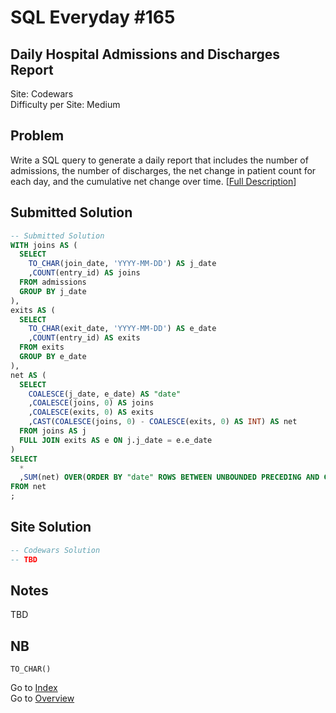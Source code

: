 # SQL Everyday \#165

## Daily Hospital Admissions and Discharges Report

Site: Codewars\
Difficulty per Site: Medium

## Problem

Write a SQL query to generate a daily report that includes the number of admissions, the number of discharges, the net change in patient count for each day, and the cumulative net change over time. [[Full Description](https://www.codewars.com/kata/66b09bedf5ca866d7ffafc8f)]

## Submitted Solution

```sql
-- Submitted Solution
WITH joins AS (
  SELECT
    TO_CHAR(join_date, 'YYYY-MM-DD') AS j_date
    ,COUNT(entry_id) AS joins
  FROM admissions
  GROUP BY j_date
),
exits AS (
  SELECT
    TO_CHAR(exit_date, 'YYYY-MM-DD') AS e_date
    ,COUNT(entry_id) AS exits
  FROM exits
  GROUP BY e_date
),
net AS (
  SELECT
    COALESCE(j_date, e_date) AS "date"
    ,COALESCE(joins, 0) AS joins
    ,COALESCE(exits, 0) AS exits
    ,CAST(COALESCE(joins, 0) - COALESCE(exits, 0) AS INT) AS net
  FROM joins AS j
  FULL JOIN exits AS e ON j.j_date = e.e_date
)
SELECT
  *
  ,SUM(net) OVER(ORDER BY "date" ROWS BETWEEN UNBOUNDED PRECEDING AND CURRENT ROW) AS cumulative_net
FROM net
;
```

## Site Solution

```sql
-- Codewars Solution 
-- TBD
```

## Notes

TBD

## NB

`TO_CHAR()`

Go to [Index](../?tab=readme-ov-file#index)\
Go to [Overview](../?tab=readme-ov-file)
